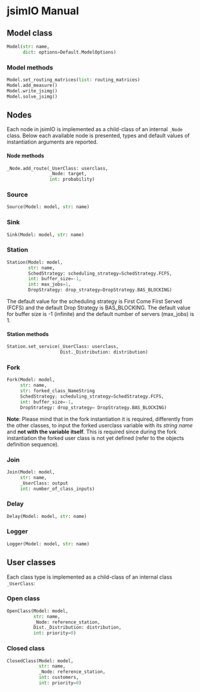 # jsimIO Manual

## Model class

```python
Model(str: name,
      dict: options=Default.ModelOptions)
```

### Model methods

```python
Model.set_routing_matrices(list: routing_matrices)
Model.add_measure()
Model.write_jsimg()
Model.solve_jsimg()
```

## Nodes

Each node in jsimIO is implemented as a child-class of an internal `_Node` class. Below each available node is presented, types and default values of instantiation arguments are reported.

#### Node methods

```python
_Node.add_route(_UserClass: userclass,
                _Node: target,
                int: probability)
```

### Source

```python
Source(Model: model, str: name)
```

### Sink

```python
Sink(Model: model, str: name)
```

### Station

```python
Station(Model: model,
        str: name,
        SchedStrategy: scheduling_strategy=SchedStrategy.FCFS,
        int: buffer_size=-1,
        int: max_jobs=1,
        DropStrategy: drop_strategy=DropStrategy.BAS_BLOCKING)
```

The default value for the scheduling strategy is First Come First Served (FCFS) and the default Drop Strategy is BAS_BLOCKING.
The default value for buffer size is -1 (infinite) and the default number of servers (max_jobs) is 1.

#### Station methods

```python
Station.set_service(_UserClass: userclass,
                    Dist._Distribution: distribution)
```

### Fork

```python
Fork(Model: model,
     str: name,
     str: forked_class_NameString
     SchedStrategy; scheduling_strategy=SchedStrategy.FCFS,
     int: buffer_size=-1,
     DropStrategy: drop_strategy= DropStrategy.BAS_BLOCKING)
```

**Note**: Please mind that in the fork instantiation it is required, differently from the other classes, to input the forked userclass variable with its *string name* and **not with the variable itself**. This is required since during the fork instantiation the forked user class is not yet defined (refer to the objects definition sequence).

### Join

```python
Join(Model: model,
     str: name,
     _UserClass: output
     int: number_of_class_inputs)
```

### Delay

```python
Delay(Model: model, str: name)
```

### Logger

```python
Logger(Model: model, str: name)
```

## User classes

Each class type is implemented as a child-class of an internal class `_UserClass`:

### Open class

```python
OpenClass(Model: model,
          str: name,
          _Node: reference_station,
          Dist._Distribution: distribution,
          int: priority=0)
```

### Closed class

```python
ClosedClass(Model: model,
            str: name,
            _Node: reference_station,
            int: customers,
            int: priority=0)
```
